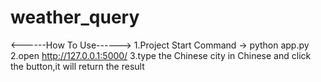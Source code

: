 # weather_query
<------How To Use------> 
1.Project Start Command -> python app.py 
2.open http://127.0.0.1:5000/ 
3.type the Chinese city in Chinese and click the button,it will return the result 
